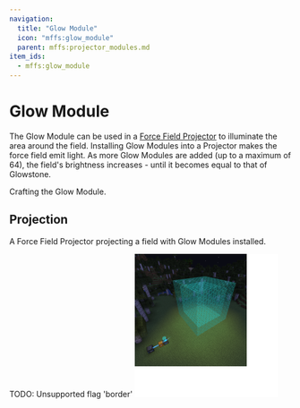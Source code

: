 ```yaml
---
navigation:
  title: "Glow Module"
  icon: "mffs:glow_module"
  parent: mffs:projector_modules.md
item_ids:
  - mffs:glow_module
---
```


# Glow Module

<ItemImage id="mffs:glow_module" />

The <Color id="dark_purple">Glow Module</Color> can be used in a [Force Field Projector](../machines/projector.md) to illuminate the area around the field. Installing <Color id="dark_purple">Glow Modules</Color> into a Projector makes the force field emit light. As more <Color id="dark_purple">Glow Modules</Color> are added (up to a maximum of 64), the field's brightness increases - until it becomes equal to that of Glowstone.

Crafting the <Color id="dark_purple">Glow Module</Color>.

<Recipe id="mffs:glow_module" />

## Projection

A Force Field Projector projecting a field with <Color id="dark_purple">Glow Module</Color>s installed.

TODO: Unsupported flag 'border'
![](glow_module.png)

